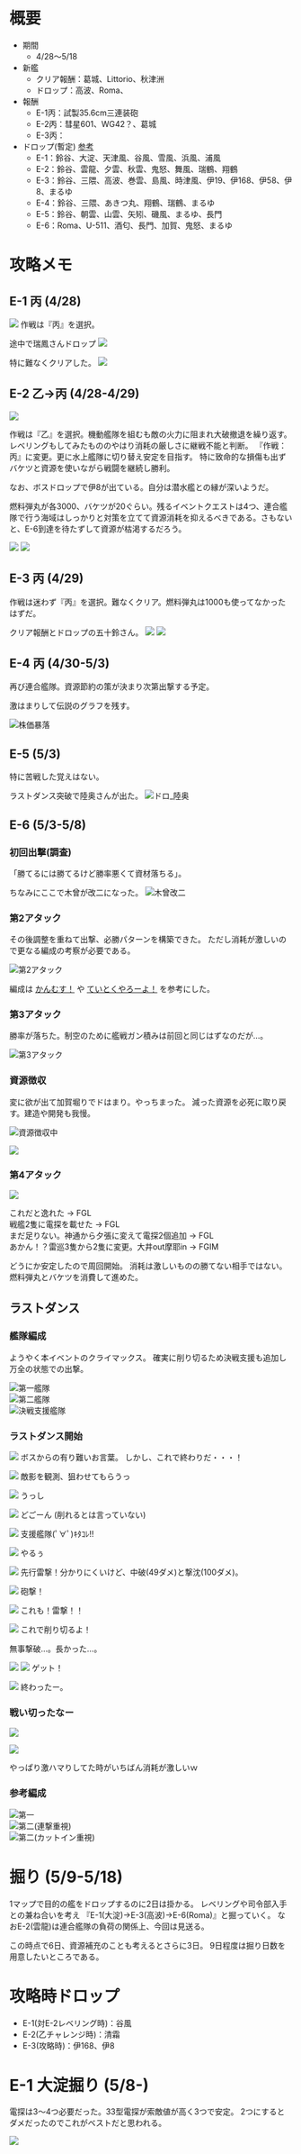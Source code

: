 <link rel="stylesheet" type="text/css" href="kancolle.css">

# 概要

* 期間
	* 4/28～5/18
* 新艦
	* クリア報酬：葛城、Littorio、秋津洲
	* ドロップ：高波、Roma、
* 報酬
	* E-1丙：試製35.6cm三連装砲
	* E-2丙：彗星601、WG42？、葛城
	* E-3丙：
* ドロップ(暫定) [参考](http://kancolle.doorblog.jp/archives/44524435.html)
	* E-1：鈴谷、大淀、天津風、谷風、雪風、浜風、浦風
	* E-2：鈴谷、雲龍、夕雲、秋雲、鬼怒、舞風、瑞鶴、翔鶴
	* E-3：鈴谷、三隈、高波、巻雲、島風、時津風、伊19、伊168、伊58、伊8、まるゆ
	* E-4：鈴谷、三隈、あきつ丸、翔鶴、瑞鶴、まるゆ
	* E-5：鈴谷、朝雲、山雲、矢矧、磯風、まるゆ、長門
	* E-6：Roma、U-511、酒匂、長門、加賀、鬼怒、まるゆ


# 攻略メモ

## E-1 丙 (4/28)

![](E-1_マップ.jpg)
作戦は『丙』を選択。

途中で瑞鳳さんドロップ
![](ドロ_瑞鳳.jpg)

特に難なくクリアした。
![](E-1_試製35.6cm三連装砲.jpg)

## E-2 乙→丙 (4/28-4/29)

![](E-2_マップ.jpg)

作戦は『乙』を選択。機動艦隊を組むも敵の火力に阻まれ大破撤退を繰り返す。
レベリングもしてみたもののやはり消耗の厳しさに継戦不能と判断。
『作戦：丙』に変更。更に水上艦隊に切り替え安定を目指す。
特に致命的な損傷も出ずバケツと資源を使いながら戦闘を継続し勝利。

なお、ボスドロップで伊8が出ている。自分は潜水艦との縁が深いようだ。

燃料弾丸が各3000、バケツが20ぐらい。残るイベントクエストは4つ、連合艦隊で行う海域はしっかりと対策を立てて資源消耗を抑えるべきである。さもないと、E-6到達を待たずして資源が枯渇するだろう。

![](E-2_葛城.jpg)
![](ドロ_飛龍.jpg)

## E-3 丙 (4/29)

作戦は迷わず『丙』を選択。難なくクリア。燃料弾丸は1000も使ってなかったはずだ。

クリア報酬とドロップの五十鈴さん。
![](E-3_天山_六○一空.jpg)
![](ドロ_五十鈴.jpg)


## E-4 丙 (4/30-5/3)

再び連合艦隊。資源節約の策が決まり次第出撃する予定。

激はまりして伝説のグラフを残す。

![株価暴落](株価暴落.jpg)


## E-5 (5/3)

特に苦戦した覚えはない。

ラストダンス突破で陸奥さんが出た。
![ドロ_陸奥](ドロ_陸奥.jpg)


## E-6 (5/3-5/8)

### 初回出撃(調査)

「勝てるには勝てるけど勝率悪くて資材落ちる」。

ちなみにここで木曾が改二になった。
![木曾改二](開発_木曾改二.jpg)


### 第2アタック

その後調整を重ねて出撃、必勝パターンを構築できた。
ただし消耗が激しいので更なる編成の考察が必要である。

![第2アタック](E-6第2アタック.jpg)

編成は
[かんむす！](http://kanmusu.blomaga.jp/articles/42415.html)
や
[ていとくやろーよ！](http://nanashki.blog.fc2.com/blog-entry-415.html)
を参考にした。


### 第3アタック

勝率が落ちた。制空のために艦戦ガン積みは前回と同じはずなのだが…。

![第3アタック](E-6第3アタック.jpg)


### 資源徴収

変に欲が出て加賀堀りでドはまり。やっちまった。
減った資源を必死に取り戻す。建造や開発も我慢。

![資源徴収中](E-6_資源徴収中.jpg)

![](E-6_資源チャート_2.jpg)


### 第4アタック

![](E-6_4th_連合艦隊.jpg)

これだと逸れた → FGL  
戦艦2隻に電探を載せた → FGL  
まだ足りない。神通から夕張に変えて電探2個追加 → FGL  
あかん！？雷巡3隻から2隻に変更。大井out摩耶in → FGIM

どうにか安定したので周回開始。
消耗は激しいものの勝てない相手ではない。
燃料弾丸とバケツを消費して進めた。


## ラストダンス

### 艦隊編成

ようやく本イベントのクライマックス。
確実に削り切るため決戦支援も追加し万全の状態での出撃。


<div class="comb_fl cf">
<div><img src="E-6_LD_1st_fleet.jpg">第一艦隊</div>
<div><img src="E-6_LD_2nd_fleet.jpg">第二艦隊</div>
<div><img src="E-6_LD_support_fleet.jpg">決戦支援艦隊</div>
</div>


### ラストダンス開始

![](E-6_LD_BOSS_message.jpg)
ボスからの有り難いお言葉。
しかし、これで終わりだ・・・！

![](E-6_LD_索敵.jpg)
敵影を観測、狙わせてもらうっ

![](E-6_LD_制空権確保_1.jpg)
うっし

![](E-6_LD_制空権確保_1.jpg)
どごーん (削れるとは言っていない)

![](E-6_LD_support_fire_1.jpg)
支援艦隊(ﾟ∀ﾟ)ｷﾀｺﾚ!!

![](E-6_LD_support_fire_2.jpg)
やるぅ

![](E-6_LD_先行雷撃.jpg)
先行雷撃！分かりにくいけど、中破(49ダメ)と撃沈(100ダメ)。

![](E-6_LD_砲撃戦後.jpg)
砲撃！

![](E-6_LD_雷撃.jpg)
これも！雷撃！！

![](E-6_LD_夜戦開始.jpg)
これで削り切るよ！

無事撃破…。長かった…。


![](E-6_クリア報酬1_秋津洲.jpg)
![](E-6_クリア報酬2_勲章.jpg)
ゲット！

![](E-6_クリア.jpg)
終わったー。


### 戦い切ったなー

![](春イベ_全体_資材チャート_2.jpg)

![](春イベ_全体_資材チャート_1.jpg)

やっぱり激ハマりしてた時がいちばん消耗が激しいｗ


### 参考編成

<div class="comb_fl cf">
<div><img src="http://blog-imgs-75.fc2.com/n/a/n/nanashki/20150429231006700.jpg">第一</div>
<div><img src="http://blog-imgs-75.fc2.com/n/a/n/nanashki/20150429235347330.jpg">第二(連撃重視)</div>
<div><img src="http://blog-imgs-75.fc2.com/n/a/n/nanashki/20150430001942fd9.jpg">第二(カットイン重視)</div>
</div>


# 掘り (5/9-5/18)

1マップで目的の艦をドロップするのに2日は掛かる。
レベリングや司令部入手との兼ね合いを考え
『E-1(大淀)→E-3(高波)→E-6(Roma)』と掘っていく。
なおE-2(雲龍)は連合艦隊の負荷の関係上、今回は見送る。

この時点で6日、資源補充のことも考えるとさらに3日。
9日程度は掘り日数を用意したいところである。

# 攻略時ドロップ

* E-1(対E-2レベリング時)：谷風
* E-2(乙チャレンジ時)：清霜
* E-3(攻略時)：伊168、伊8

# E-1 大淀掘り (5/8-)

電探は3～4つ必要だった。33型電探が索敵値が高く3つで安定。
2つにするとダメだったのでこれがベストだと思われる。

![](E-1周回_大淀掘り.jpg)
